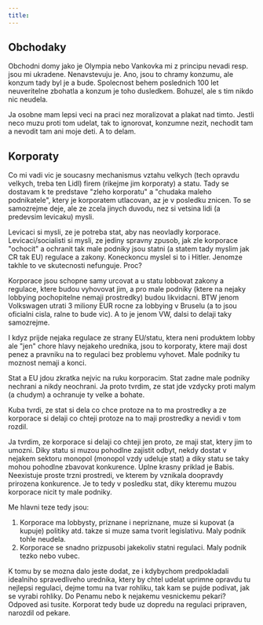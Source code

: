 ```yaml
---
title:
---
```

## Obchodaky

Obchodni domy jako je Olympia nebo Vankovka mi z principu nevadi resp. jsou mi ukradene. Nenavstevuju je. Ano, jsou to chramy konzumu, ale konzum tady byl je a bude. Spolecnost behem poslednich 100 let neuveritelne zbohatla a konzum je toho dusledkem. Bohuzel, ale s tim nikdo nic neudela. 

Ja osobne mam lepsi veci na praci nez moralizovat a plakat nad timto. Jestli neco muzu proti tom udelat, tak to ignorovat, konzumne nezit, nechodit tam a nevodit tam ani moje deti. A to delam.

## Korporaty

Co mi vadi vic je soucasny mechanismus vztahu velkych (tech opravdu velkych, treba ten Lidl) firem (rikejme jim korporaty) a statu. Tady se dostavam k te predstave "zleho korporatu" a "chudaka maleho podnikatele", ktery je korporatem utlacovan, az je v posledku znicen. To se samozrejme deje, ale ze zcela jinych duvodu, nez si vetsina lidi (a predevsim levicaku) mysli.

 Levicaci si mysli, ze je potreba stat, aby nas neovladly korporace. Levicaci/socialisti si mysli, ze jediny spravny zpusob, jak zle korporace "ochocit" a ochranit tak male podniky jsou statni (a statem tady myslim jak CR tak EU) regulace a zakony. Koneckoncu myslel si to i Hitler. Jenomze takhle to ve skutecnosti nefunguje. Proc?

Korporace  jsou schopne samy urcovat a u statu lobbovat zakony a regulace, ktere budou vyhovovat jim, a pro male podniky (ktere na nejaky lobbying pochopitelne nemaji prostredky) budou likvidacni. BTW jenom Volkswagen utrati 3 miliony EUR rocne za lobbying v Bruselu (a to jsou oficialni cisla, ralne to bude vic). A to je jenom VW, dalsi to delaji taky samozrejme.

I kdyz prijde nejaka regulace ze strany EU/statu, ktera neni produktem lobby ale "jen" chore hlavy nejakeho urednika, jsou to korporaty, ktere maji dost penez a pravniku na to regulaci bez problemu vyhovet. Male podniky tu moznost nemaji a konci.
   
   
Stat a EU jdou zkratka nejvic na ruku korporacim. Stat zadne male podniky nechrani a nikdy neochrani. Ja proto tvrdim, ze stat jde vzdycky proti malym (a chudym) a ochranuje ty velke a bohate. 

Kuba tvrdi, ze stat si dela co chce protoze na to ma prostredky a ze korporace si delaji co chteji protoze na to maji prostredky a nevidi v tom rozdil.

Ja tvrdim, ze korporace si delaji co chteji jen proto, ze maji stat, ktery jim to umozni. Diky statu si muzou pohodlne zajistit odbyt, nekdy dostat v nejakem sektoru monopol (monopol vzdy udeluje stat) a diky statu se taky mohou pohodlne zbavovat konkurence. Uplne krasny priklad je Babis. Neexistuje proste trzni prostredi, ve kterem by vznikala doopravdy prirozena konkurence. 
Je to tedy v posledku stat, diky kteremu muzou korporace nicit ty male podniky.


Me hlavni teze tedy jsou:
1) Korporace ma lobbysty, priznane i nepriznane, muze si kupovat (a kupuje) politiky atd. takze si muze sama tvorit legislativu. Maly podnik tohle neudela.
2) Korporace se snadno prizpusobi jakekoliv statni regulaci. Maly podnik tezko nebo vubec.

K tomu by se mozna dalo jeste dodat, ze i kdybychom predpokladali idealniho spravedliveho urednika, ktery by chtel udelat uprimne opravdu tu nejlepsi regulaci, dejme tomu na tvar rohliku, tak kam se pujde podivat, jak se vyrabi rohliky. Do Penamu nebo k nejakemu vesnickemu pekari? Odpoved asi tusite. Korporat tedy bude uz dopredu na regulaci pripraven, narozdil od pekare.




